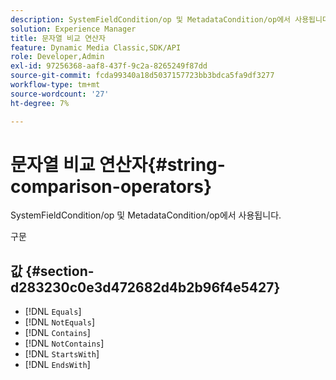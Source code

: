 ```yaml
---
description: SystemFieldCondition/op 및 MetadataCondition/op에서 사용됩니다.
solution: Experience Manager
title: 문자열 비교 연산자
feature: Dynamic Media Classic,SDK/API
role: Developer,Admin
exl-id: 97256368-aaf8-437f-9c2a-8265249f87dd
source-git-commit: fcda99340a18d5037157723bb3bdca5fa9df3277
workflow-type: tm+mt
source-wordcount: '27'
ht-degree: 7%

---
```


# 문자열 비교 연산자{#string-comparison-operators}

SystemFieldCondition/op 및 MetadataCondition/op에서 사용됩니다.

구문

## 값 {#section-d283230c0e3d472682d4b2b96f4e5427}

* [!DNL `Equals`]
* [!DNL `NotEquals`]
* [!DNL `Contains`]
* [!DNL `NotContains`]
* [!DNL `StartsWith`]
* [!DNL `EndsWith`]

